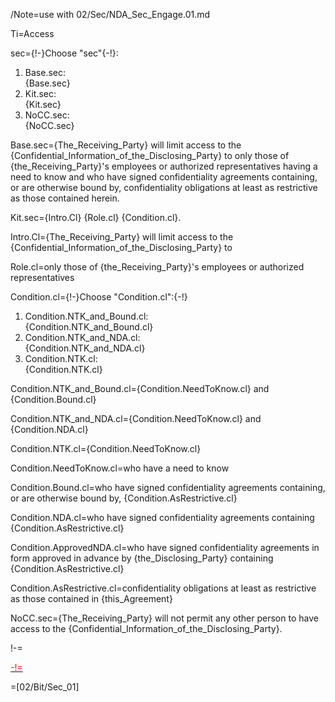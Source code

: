 /Note=use with 02/Sec/NDA_Sec_Engage.01.md

Ti=Access

sec={!-}Choose "sec"{-!}: <ol><li>Base.sec:<br> {Base.sec}<li>Kit.sec:<br> {Kit.sec}<li>NoCC.sec:<br> {NoCC.sec}</ol> 

Base.sec={The_Receiving_Party} will limit access to the {Confidential_Information_of_the_Disclosing_Party} to only those of {the_Receiving_Party}'s employees or authorized representatives having a need to know and who have signed confidentiality agreements containing, or are otherwise bound by, confidentiality obligations at least as restrictive as those contained herein.

Kit.sec={Intro.Cl} {Role.cl} {Condition.cl}.

Intro.Cl={The_Receiving_Party} will limit access to the {Confidential_Information_of_the_Disclosing_Party} to

Role.cl=only those of {the_Receiving_Party}'s employees or authorized representatives

Condition.cl={!-}Choose "Condition.cl":{-!} <ol><li>Condition.NTK_and_Bound.cl:<br> {Condition.NTK_and_Bound.cl}<li>Condition.NTK_and_NDA.cl:<br> {Condition.NTK_and_NDA.cl}<li>Condition.NTK.cl:<br> {Condition.NTK.cl}</ol>

Condition.NTK_and_Bound.cl={Condition.NeedToKnow.cl} and {Condition.Bound.cl}

Condition.NTK_and_NDA.cl={Condition.NeedToKnow.cl} and {Condition.NDA.cl}

Condition.NTK.cl={Condition.NeedToKnow.cl}

Condition.NeedToKnow.cl=who have a need to know

Condition.Bound.cl=who have signed confidentiality agreements containing, or are otherwise bound by, {Condition.AsRestrictive.cl}

Condition.NDA.cl=who have signed confidentiality agreements containing {Condition.AsRestrictive.cl}

Condition.ApprovedNDA.cl=who have signed confidentiality agreements in form approved in advance by {the_Disclosing_Party} containing {Condition.AsRestrictive.cl}

Condition.AsRestrictive.cl=confidentiality obligations at least as restrictive as those contained in {this_Agreement}

NoCC.sec={The_Receiving_Party} will not permit any other person to have access to the {Confidential_Information_of_the_Disclosing_Party}.

!-=<a href="https://github.com/CommonAccord/Org/blob/master/Doc/02/Sec/NDA_Sec_Engage_CC.01.md"><font color="red">

-!=</font></a>

=[02/Bit/Sec_01]
